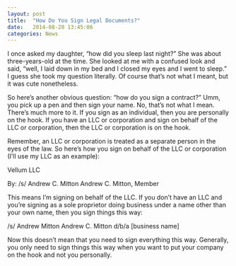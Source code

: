 ```yaml
---
layout: post
title:  "How Do You Sign Legal Documents?"
date:   2014-08-20 13:45:06
categories: News
---
```

I once asked my daughter, “how did you sleep last night?” She was about three-years-old at the time. She looked at me with a confused look and said, “well, I laid down in my bed and I closed my eyes and I went to sleep.” I guess she took my question literally. Of course that’s not what I meant, but it was cute nonetheless.

So here’s another obvious question: “how do you sign a contract?” Umm, you pick up a pen and then sign your name. No, that’s not what I mean. There’s much more to it. If you sign as an individual, then you are personally on the hook. If you have an LLC or corporation and sign on behalf of the LLC or corporation, then the LLC or corporation is on the hook.

Remember, an LLC or corporation is treated as a separate person in the eyes of the law. So here’s how you sign on behalf of the LLC or corporation (I’ll use my LLC as an example):
 
Vellum LLC
 
By: /s/ Andrew C. Mitton
Andrew C. Mitton, Member
 
This means I’m signing on behalf of the LLC. If you don’t have an LLC and you’re signing as a sole proprietor doing business under a name other than your own name, then you sign things this way:
 
/s/ Andrew Mitton
Andrew C. Mitton d/b/a [business name]
 
Now this doesn’t mean that you need to sign everything this way. Generally, you only need to sign things this way when you want to put your company on the hook and not you personally.